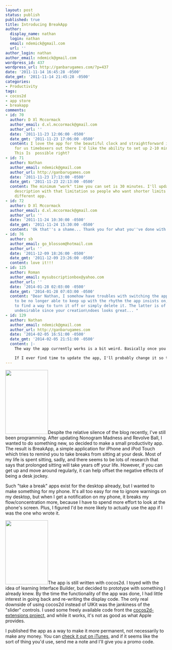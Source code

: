 ```yaml
---
layout: post
status: publish
published: true
title: Introducing BreakApp
author:
  display_name: nathan
  login: nathan
  email: ndemick@gmail.com
  url: ''
author_login: nathan
author_email: ndemick@gmail.com
wordpress_id: 437
wordpress_url: http://ganbarugames.com/?p=437
date: '2011-11-14 16:45:28 -0500'
date_gmt: '2011-11-14 21:45:28 -0500'
categories:
- Productivity
tags:
- cocos2d
- app store
- breakapp
comments:
- id: 70
  author: D Xl Mccormack
  author_email: d.xl.mccormack@gmail.com
  author_url: ''
  date: '2011-11-23 12:06:00 -0500'
  date_gmt: '2011-11-23 17:06:00 -0500'
  content: I love the app for the beautiful clock and straightforward interface, however
    for us timeboxers out there I'd like the ability to set up 2-10 minute time periods.
    This Is  possible right?
- id: 71
  author: Nathan
  author_email: ndemick@gmail.com
  author_url: http://ganbarugames.com
  date: '2011-11-23 17:13:00 -0500'
  date_gmt: '2011-11-23 22:13:00 -0500'
  content: The minimum "work" time you can set is 30 minutes. I'll update the app
    description with that limitation so people who want shorter limits can find a
    different app.
- id: 72
  author: D Xl Mccormack
  author_email: d.xl.mccormack@gmail.com
  author_url: ''
  date: '2011-11-24 10:30:00 -0500'
  date_gmt: '2011-11-24 15:30:00 -0500'
  content: 'Ok that''s a shame... Thank you for what you''ve done with this app already. '
- id: 76
  author: sb
  author_email: go_blossom@hotmail.com
  author_url: ''
  date: '2011-12-09 18:26:00 -0500'
  date_gmt: '2011-12-09 23:26:00 -0500'
  content: love it!!!
- id: 125
  author: Roman
  author_email: mysubscriptionbox@yahoo.com
  author_url: ''
  date: '2014-01-28 02:03:00 -0500'
  date_gmt: '2014-01-28 07:03:00 -0500'
  content: "Dear Nathan, I somehow have troubles with switching the app off. \nI seem
    to be no longer able to keep up with the rhythm the app insists on, so have either
    to find a way to turn it off or simply delete it. The latter is of course highly
    undesirable since your creation\ndoes looks great... "
- id: 129
  author: Nathan
  author_email: ndemick@gmail.com
  author_url: http://ganbarugames.com
  date: '2014-02-05 16:51:00 -0500'
  date_gmt: '2014-02-05 21:51:00 -0500'
  content: |-
    The way the app currently works is a bit weird. Basically once you set a "break" interval, it'll keep notifying you on that interval until you turn the "Display Notifications" option to "off." Then you can update the interval and turn it back on.

    If I ever find time to update the app, I'll probably change it so that will only send a notification once, and then require that you set it up again. That way users won't be surprised with multiple notifications or be confused as to how to turn the notifications off.
---
```

<p><a href="http://ganbarugames.com/wp-content/uploads/2011/11/breakapp-back.png"><img src="http://ganbarugames.com/wp-content/uploads/2011/11/breakapp-back-200x300.png" alt="" title="BreakApp (settings)" width="133" height="200" class="alignright size-medium wp-image-438" /></a>Despite the relative silence of the blog recently, I've still been programming. After updating Nonogram Madness and Revolve Ball, I wanted to do something new, so decided to make a small productivity app. The result is BreakApp, a simple application for iPhone and iPod Touch which tries to remind you to take breaks from sitting at your desk. Most of my life is spent sitting, sadly, and there seems to be lots of research that says that prolonged sitting will take years off your life. However, if you can get up and move around regularly, it can help offset the negative effects of being a desk jockey.</p>
<p>Such "take a break" apps exist for the desktop already, but I wanted to make something for my phone. It's all too easy for me to ignore warnings on my desktop, but when I get a notification on my phone, it breaks my flow/concentration more, because I have to spend more effort to look at the phone's screen. Plus, I figured I'd be more likely to actually use the app if I was the one who wrote it.</p>
<p><a href="http://ganbarugames.com/wp-content/uploads/2011/11/breakapp-front.png"><img src="http://ganbarugames.com/wp-content/uploads/2011/11/breakapp-front-200x300.png" alt="" title="BreakApp (front)" width="133" height="200" class="alignleft size-medium wp-image-439" /></a>The app is still written with cocos2d. I toyed with the idea of learning Interface Builder, but decided to prototype with something I already knew. By the time the functionality of the app was done, I had little interest in going back and re-writing the display code. The only real downside of using cocos2d instead of UIKit was the jankiness of the "slider" controls. I used some freely available code front the <a href="https://github.com/cocos2d/cocos2d-iphone-extensions" title="cocos2d-extensions porject">cocos2d-extensions project,</a> and while it works, it's not as good as what Apple provides. </p>
<p>I published the app as a way to make it more permanent, not necessarily to make any money. You can <a href="http://itunes.apple.com/us/app/breakapp/id477125110?mt=8" title="check it out on iTunes">check it out on iTunes</a>, and if it seems like the sort of thing you'd use, send me a note and I'll give you a promo code.</p>
